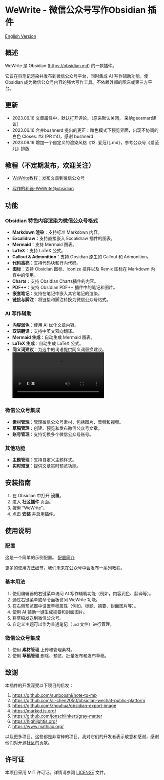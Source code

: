 # WeWrite - 微信公众号写作Obsidian 插件

[English Version](README_en.md)

## 概述

WeWrite 是 Obsidian (https://obsidian.md) 的一款插件。

它旨在将笔记渲染并发布到微信公众号平台，同时集成 AI 写作辅助功能，使 Obsidian 成为微信公众号内容的强大写作工具。不依赖外部的图床或第三方平台。

## 更新
- 2023.06.16 文章属性中，默认打开评论。（原来默认关闭， 采纳geosmart建议）
- 2023.06.16 合并bushnerd 提出的更正：暗色模式下预览界面，出现不协调的白色 Closes: #3 (PR #4)，感谢 bushnerd
- 2023.06.16 增加一个自定义的渲染风格《12.  爱范儿.md》，参考公众号《爱范儿》排版
    

## 教程（不定期发布，欢迎关注）

- [WeWrite教程：发布文章到微信公众号](https://mp.weixin.qq.com/s/9NOy9xYXq498jxJTIV3-Bw)

- [写作的利器-WeWrite@obsidian](https://mp.weixin.qq.com/s/iQ-M0042CT2mTevhx3nlfg)


## 功能

### Obsidian 特色内容渲染为微信公众号格式
- **Markdown 渲染**：支持标准 Markdown 内容。
- **Excalidraw**：支持直接嵌入 Excalidraw 插件的图表。
- **Mermaid**：支持 Mermaid 图表。
- **LaTeX**：支持 LaTeX 公式。
- **Callout & Admonition**：支持 Obsidian 原生的 Callout 和 Admonition。
- **代码高亮**：支持代码块和行内代码。
- **图标**：支持 Obsidian 图标、Iconize 插件以及 Remix 图标在 Markdown 内容中的使用。
- **Charts**：支持 Obsidian Charts插件的内容。
- **PDF++**：支持 Obsidian PDF++ 插件中的笔记和图片。
- **嵌套笔记**：支持在笔记中嵌入其它笔记的渲染。
- **链接与脚注**：将链接和脚注转换为微信公众号格式。

### AI 写作辅助
- **内容润色**：使用 AI 优化文章内容。
- **双语翻译**：支持中英文双向翻译。
- **Mermaid 生成**：自动生成 Mermaid 图表。
- **LaTeX 生成**：自动生成 LaTeX 公式。
- **同义词建议**：为选中的词语提供同义词替换建议。
<video controls src="ai-aided-writing.mp4" title="AI 写作辅助"></video>

### 微信公众号集成
- **素材管理**：管理微信公众号素材，包括图片、音频和视频。
- **草稿管理**：创建、预览和发布微信公众号文章。
- **账号管理**：支持切换多个微信公众号账号。

### 其他功能
- **主题管理**：支持自定义主题样式。
- **实时预览**：提供文章实时预览功能。

## 安装指南

1. 在 Obsidian 中打开 **设置**。
2. 进入 **社区插件** 页面。
3. 搜索 "WeWrite"。
4. 点击 **安装** 并启用插件。

## 使用说明
### 配置

这是一个简单的示例配置。
[配置简介](settings.md)

更多的使用方法细节，我们未来在公众号中会发布一系列教程。

### 基本用法
1. 使用编辑器的右键菜单访问 AI 写作辅助功能（例如，内容润色、翻译等）。
2. 通过右键菜单或命令面板访问 WeWrite 功能。
3. 在右侧预览器中设置草稿属性（例如，标题、摘要、封面图片等）。
4. 使用 AI 辅助一键生成摘要和封面图片。
5. 将草稿发送到微信公众号。
6. 自定义主题可以作为普通笔记（`.md` 文件）进行管理。

### 微信公众号集成
1. 使用 **素材管理** 上传和管理素材。
2. 使用 **草稿管理** 删除、预览、批量发布和发布草稿。

## 致谢

本插件的开发深受以下项目的启发：
1. https://github.com/sunbooshi/note-to-mp
2. https://github.com/ai-chen2050/obsidian-wechat-public-platform
3. https://github.com/zhouhua/obsidian-export-image
4. https://marked.js.org/
5. https://github.com/jonschlinkert/gray-matter
6. https://highlightjs.org/
7. https://www.mathjax.org/

以及更多项目。这些都是非常棒的项目，我对它们的开发者表示敬意和感谢，感谢他们对开源社区的贡献。

## 许可证

本项目采用 MIT 许可证。详情请参阅 [LICENSE](LICENSE) 文件。


